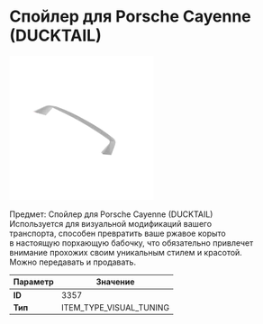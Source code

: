 # Спойлер для Porsche Cayenne (DUCKTAIL)

![Item Image](../img/3357.webp?raw=true)

Предмет: Спойлер для Porsche Cayenne (DUCKTAIL)<br>Используется для визуальной модификаций вашего<br>транспорта, способен превратить ваше ржавое корыто<br>в настоящую порхающую бабочку, что обязательно привлечет<br>внимание прохожих своим уникальным стилем и красотой.<br>Можно передавать и продавать.


| Параметр | Значение |
|----------|----------|
| **ID** | 3357 |
| **Тип** | ITEM_TYPE_VISUAL_TUNING |


